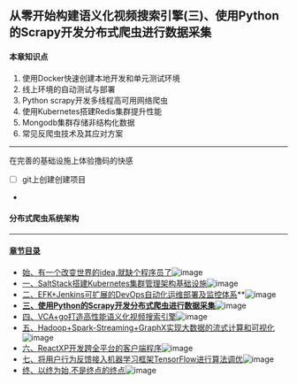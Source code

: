 ## 从零开始构建语义化视频搜索引擎(三)、使用Python的Scrapy开发分布式爬虫进行数据采集
#### 本章知识点
1. 使用Docker快速创建本地开发和单元测试环境
2. 线上环境的自动测试与部署
3. Python scrapy开发多线程高可用网络爬虫
4. 使用Kubernetes搭建Redis集群提升性能
5. Mongodb集群存储非结构化数据
6. 常见反爬虫技术及其应对方案
---
在完善的基础设施上体验撸码的快感
- [ ] git上创建创建项目
- 
#### 分布式爬虫系统架构

---
#### [章节目录](#本章知识点)
- [始、有一个改变世界的idea,就缺个程序员了](始、有一个改变世界的idea,就缺个程序员了.md)![image](http://progressed.io/bar/95?title=begin+architecture)
- [一、SaltStack搭建Kubernetes集群管理架构基础设施](一、SaltStack搭建Kubernetes集群管理架构基础设施.md)![image](http://progressed.io/bar/90?title=salt+kubernetes)
- [二、EFK+Jenkins可扩展的DevOps自动化运维部署及监控体系](二、EFK+Jenkins可扩展的DevOps自动化运维部署及监控体系)**![image](http://progressed.io/bar/40?title=EFK+DevOps)
- **[三、使用Python的Scrapy开发分布式爬虫进行数据采集](三、使用Python的Scrapy开发分布式爬虫进行数据采集)**![image](http://progressed.io/bar/65?title=python+crawler)
- [四、VCA+go打造高性能语义化视频搜索引擎](四、VCA+go打造高性能语义化视频搜索引擎.md)![image](http://progressed.io/bar/30?title=VCA+go+engine)
- [五、Hadoop+Spark-Streaming+GraphX实现大数据的流式计算和可视化](五、Hadoop+Spark-Streaming+GraphX实现大数据的流式计算和可视化.md)![image](http://progressed.io/bar/20?title=hadoop+saprk)
- [六、ReactXP开发跨全平台的客户端程序](六、ReactXP开发跨全平台的客户端程序.md)![image](http://progressed.io/bar/5?title=react+nodejs)
- [七、将用户行为反馈接入机器学习框架TensorFlow进行算法调优](七、将用户行为反馈接入机器学习框架TensorFlow进行算法调优.md)![image](http://progressed.io/bar/10?title=tensorflow+DL+AI)
- [终、以终为始,不是终点的终点](终、以终为始,不是终点的终点.md)![image](http://progressed.io/bar/15?title=future+end)